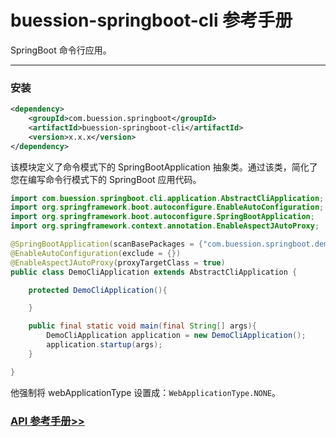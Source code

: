 # buession-springboot-cli 参考手册


SpringBoot 命令行应用。


---


### 安装

```xml
<dependency>
    <groupId>com.buession.springboot</groupId>
    <artifactId>buession-springboot-cli</artifactId>
    <version>x.x.x</version>
</dependency>
```

该模块定义了命令模式下的 SpringBootApplication 抽象类。通过该类，简化了您在编写命令行模式下的 SpringBoot 应用代码。

```java
import com.buession.springboot.cli.application.AbstractCliApplication;
import org.springframework.boot.autoconfigure.EnableAutoConfiguration;
import org.springframework.boot.autoconfigure.SpringBootApplication;
import org.springframework.context.annotation.EnableAspectJAutoProxy;

@SpringBootApplication(scanBasePackages = {"com.buession.springboot.demo"})
@EnableAutoConfiguration(exclude = {})
@EnableAspectJAutoProxy(proxyTargetClass = true)
public class DemoCliApplication extends AbstractCliApplication {

	protected DemoCliApplication(){

	}

	public final static void main(final String[] args){
		DemoCliApplication application = new DemoCliApplication();
		application.startup(args);
	}

}
```

他强制将 webApplicationType 设置成：`WebApplicationType.NONE`。


### [API 参考手册>>](https://javadoc.io/static/com.buession.springboot/buession-springboot-cli/2.2.0/)